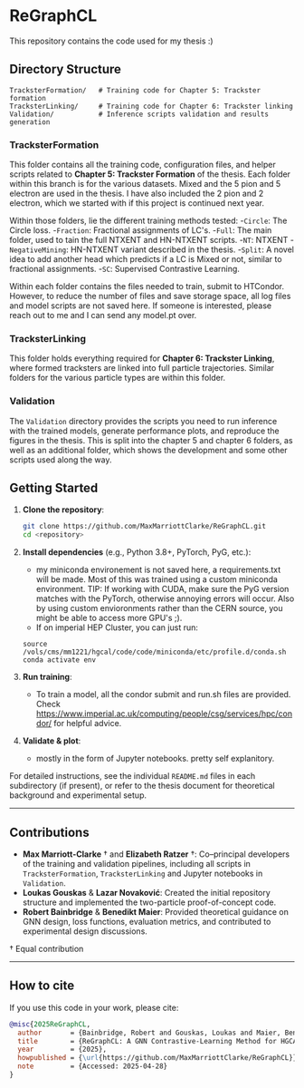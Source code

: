 # ReGraphCL

This repository contains the code used for my thesis :) 

## Directory Structure

```text
TracksterFormation/   # Training code for Chapter 5: Trackster formation
TracksterLinking/     # Training code for Chapter 6: Trackster linking
Validation/           # Inference scripts validation and results generation
```

### TracksterFormation

This folder contains all the training code, configuration files, and helper scripts related to **Chapter 5: Trackster Formation** of the thesis. Each folder within this branch is for the various datasets. Mixed and the 5 pion and 5 electron are used in the thesis. I have also included the 2 pion and 2 electron, which we started with if this project is continued next year.

Within those folders, lie the different training methods tested:
-`Circle`: The Circle loss.
-`Fraction`: Fractional assignments of LC's.
-`Full`: The main folder, used to tain the full NTXENT and HN-NTXENT scripts.
-`NT`: NTXENT
-`NegativeMining`: HN-NTXENT variant described in the thesis.
-`Split`: A novel idea to add another head which predicts if a LC is Mixed or not, similar to fractional assignments.
-`SC`: Supervised Contrastive Learning.

Within each folder contains the files needed to train, submit to HTCondor. However, to reduce the number of files and save storage space, all log files and model scripts are not saved here. If someone is interested, please reach out to me and I can send any model.pt over. 

### TracksterLinking

This folder holds everything required for **Chapter 6: Trackster Linking**, where formed tracksters are linked into full particle trajectories. Similar folders for the various particle types are within this folder.


### Validation

The `Validation` directory provides the scripts you need to run inference with the trained models, generate performance plots, and reproduce the figures in the thesis. This is split into the chapter 5 and chapter 6 folders, as well as an additional folder, which shows the development and some other scripts used along the way. 

## Getting Started

1. **Clone the repository**:
   ```bash
   git clone https://github.com/MaxMarriottClarke/ReGraphCL.git
   cd <repository>
   ```

2. **Install dependencies** (e.g., Python 3.8+, PyTorch, PyG, etc.):
   - my miniconda environement is not saved here, a requirements.txt will be made. Most of this was trained using a custom miniconda environment. TIP: If working with CUDA, make sure the PyG version matches with the PyTorch, otherwise annoying errors will occur. Also by using custom envioronments rather than the CERN source, you might be able to access more GPU's ;).
   - If on imperial HEP Cluster, you can just run:
   ```
   source /vols/cms/mm1221/hgcal/code/code/miniconda/etc/profile.d/conda.sh 
   conda activate env
   ```

3. **Run training**:
   - To train a model, all the condor submit and run.sh files are provided. Check https://www.imperial.ac.uk/computing/people/csg/services/hpc/condor/ for helpful advice.

4. **Validate & plot**:
   - mostly in the form of Jupyter notebooks. pretty self explanitory. 

For detailed instructions, see the individual `README.md` files in each subdirectory (if present), or refer to the thesis document for theoretical background and experimental setup.

---

## Contributions

- **Max Marriott-Clarke** † and **Elizabeth Ratzer** †: Co–principal developers of the training and validation pipelines, including all scripts in `TracksterFormation`, `TracksterLinking` and Jupyter notebooks in `Validation`.  
- **Loukas Gouskas** & **Lazar Novaković**: Created the initial repository structure and implemented the two-particle proof-of-concept code.  
- **Robert Bainbridge** & **Benedikt Maier**: Provided theoretical guidance on GNN design, loss functions, evaluation metrics, and contributed to experimental design discussions.  

† Equal contribution

---

## How to cite

If you use this code in your work, please cite:

```bibtex
@misc{2025ReGraphCL,
  author       = {Bainbridge, Robert and Gouskas, Loukas and Maier, Benedikt and Marriott-Clarke, Max and Novaković, Lazar and Ratzer, Elizabeth},
  title        = {ReGraphCL: A GNN Contrastive-Learning Method for HGCAL Event Reconstruction},
  year         = {2025},
  howpublished = {\url{https://github.com/MaxMarriottClarke/ReGraphCL}},
  note         = {Accessed: 2025-04-28}
}


 
